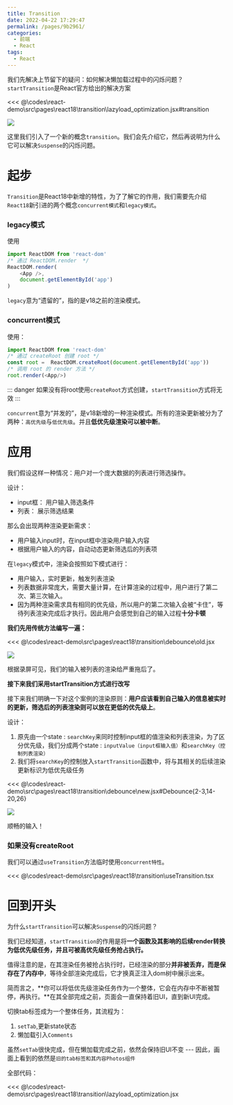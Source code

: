 ```yaml
---
title: Transition
date: 2022-04-22 17:29:47
permalink: /pages/9b2961/
categories:
  - 前端
  - React
tags:
  - React
---
```


我们先解决上节留下的疑问：如何解决懒加载过程中的闪烁问题？`startTransition`是React官方给出的解决方案

<<< @\codes\react-demo\src\pages\react18\transition\lazyload_optimization.jsx#transition

![](https://linyc.oss-cn-beijing.aliyuncs.com/transition.gif)

这里我们引入了一个新的概念`transition`。我们会先介绍它，然后再说明为什么它可以解决`Suspense`的闪烁问题。

# 起步

`Transition`是React18中新增的特性，为了了解它的作用，我们需要先介绍`React18`新引进的两个概念`concurrent模式`和`legacy模式`。

### legacy模式

使用
```js
import ReactDOM from 'react-dom'
/* 通过 ReactDOM.render  */
ReactDOM.render(
    <App />,
    document.getElementById('app')
)

```

`legacy`意为“遗留的”，指的是v18之前的渲染模式。

### concurrent模式

使用：
```js
import ReactDOM from 'react-dom'
/* 通过 createRoot 创建 root */
const root =  ReactDOM.createRoot(document.getElementById('app'))
/* 调用 root 的 render 方法 */
root.render(<App/>)
```

::: danger
如果没有将root使用`createRoot`方式创建，`startTransition`方式将无效
:::

`concurrent`意为“并发的”，是v18新增的一种渲染模式。所有的渲染更新被分为了两种：`高优先级`与`低优先级`。并且**低优先级渲染可以被中断**。

# 应用

我们假设这样一种情况：用户对一个庞大数据的列表进行筛选操作。

设计：
- input框： 用户输入筛选条件
- 列表： 展示筛选结果

那么会出现两种渲染更新需求：
- 用户输入input时，在input框中渲染用户输入内容
- 根据用户输入的内容，自动动态更新筛选后的列表项


在`legacy`模式中，渲染会按照如下模式进行：
-  用户输入，实时更新，触发列表渲染
-  列表数据非常庞大，需要大量计算，在计算渲染的过程中，用户进行了第二次、第三次输入。
-  因为两种渲染需求具有相同的优先级，所以用户的第二次输入会被“卡住”，等待列表渲染完成后才执行。因此用户会感觉到自己的输入过程**十分卡顿**

**我们先用传统方法编写一遍：**

<<< @\codes\react-demo\src\pages\react18\transition\debounce\old.jsx

![](https://linyc.oss-cn-beijing.aliyuncs.com/transition.gif)

根据录屏可见，我们的输入被列表的渲染给严重拖后了。

**接下来我们采用startTransition方式进行改写**

接下来我们明确一下对这个案例的渲染原则：**用户应该看到自己输入的信息被实时的更新，筛选后的列表渲染则可以放在更低的优先级上**。

设计：
1. 原先由一个state : `searchKey`来同时控制input框的值渲染和列表渲染，为了区分优先级，我们分成两个state : `inputValue（input框输入值）`和`searchKey（控制列表渲染）`
2. 我们将`searchKey`的控制放入`startTransition`函数中，将与其相关的后续渲染更新标识为低优先级任务

<<< @\codes\react-demo\src\pages\react18\transition\debounce\new.jsx#Debounce{2-3,14-20,26}

![](https://linyc.oss-cn-beijing.aliyuncs.com/transition_new.gif)

顺畅的输入！

### 如果没有createRoot

我们可以通过`useTransition`方法临时使用`concurrent特性`。

<<< @\codes\react-demo\src\pages\react18\transition\useTransition.tsx


# 回到开头

为什么`startTransition`可以解决`Suspense`的闪烁问题？

我们已经知道，`startTransition`的作用是将**一个函数及其影响的后续render转换为低优先级任务，并且可被高优先级任务抢占执行。**

值得注意的是，在其渲染任务被抢占执行时，已经渲染的部分**并非被丢弃，而是保存在了内存中**，等待全部渲染完成后，它才换真正注入dom树中展示出来。

简而言之，**你可以将低优先级渲染任务作为一个整体，它会在内存中不断被暂停，再执行。**在其全部完成之前，页面会一直保持着旧UI，直到新UI完成。

切换tab标签成为一个整体任务，其流程为：
1. `setTab`,更新state状态
2. 懒加载引入`Comments`

虽然`setTab`很快完成，但在懒加载完成之前，依然会保持旧UI不变 --- 因此，画面上看到的依然是`旧的tab标签和其内容Photos组件`

全部代码：

<<< @\codes\react-demo\src\pages\react18\transition\lazyload_optimization.jsx


